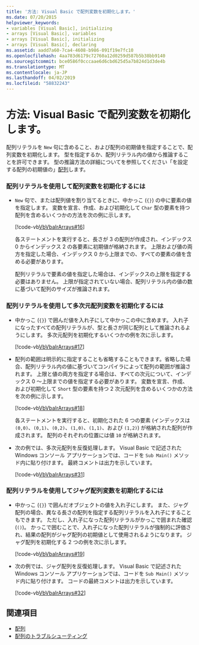 ```yaml
---
title: '方法: Visual Basic で配列変数を初期化します。'
ms.date: 07/20/2015
helpviewer_keywords:
- variables [Visual Basic], initializing
- arrays [Visual Basic], variables
- arrays [Visual Basic], initializing
- arrays [Visual Basic], declaring
ms.assetid: aadd7a60-7ca4-4608-b986-091f19e7fc10
ms.openlocfilehash: 4aa783d6179c72760a12d0259d587b5b38bb9140
ms.sourcegitcommit: bce0586f0cccaae6d6cbd625d5a7b824d1d3de4b
ms.translationtype: MT
ms.contentlocale: ja-JP
ms.lasthandoff: 04/02/2019
ms.locfileid: "58832243"
---
```

# <a name="how-to-initialize-an-array-variable-in-visual-basic"></a>方法: Visual Basic で配列変数を初期化します。
配列リテラルを `New` 句に含めること、および配列の初期値を指定することで、配列変数を初期化します。 型を指定するか、配列リテラル内の値から推論することを許可できます。 型の推論方法の詳細についてを参照してください「を設定する配列の初期値の」[配列](../../../../visual-basic/programming-guide/language-features/arrays/index.md)します。  
  
### <a name="to-initialize-an-array-variable-by-using-an-array-literal"></a>配列リテラルを使用して配列変数を初期化するには  
  
-   `New` 句で、または配列値を割り当てるときに、中かっこ (`{}`) の中に要素の値を指定します。 変数を宣言、作成、および初期化して `Char` 型の要素を持つ配列を含めるいくつかの方法を次の例に示します。  
  
     [!code-vb[VbVbalrArrays#16](~/samples/snippets/visualbasic/VS_Snippets_VBCSharp/VbVbalrArrays/VB/Class1.vb#16)]  
  
     各ステートメントを実行すると、長さが 3 の配列が作成され、インデックス 0 からインデックス 2 の各要素に初期値が格納されます。 上限および値の両方を指定した場合、インデックス 0 から上限までの、すべての要素の値を含める必要があります。  
  
     配列リテラルで要素の値を指定した場合は、インデックスの上限を指定する必要はありません。 上限が指定されていない場合、配列リテラル内の値の数に基づいて配列のサイズが推論されます。  
  
### <a name="to-initialize-a-multidimensional-array-variable-by-using-array-literals"></a>配列リテラルを使用して多次元配列変数を初期化するには  
  
-   中かっこ (`{}`) で囲んだ値を入れ子にして中かっこの中に含めます。 入れ子になったすべての配列リテラルが、型と長さが同じ配列として推論されるようにします。 多次元配列を初期化するいくつかの例を次に示します。  
  
     [!code-vb[VbVbalrArrays#17](~/samples/snippets/visualbasic/VS_Snippets_VBCSharp/VbVbalrArrays/VB/Class1.vb#17)]  
  
-   配列の範囲は明示的に指定することも省略することもできます。省略した場合、配列リテラル内の値に基づいてコンパイラによって配列の範囲が推論されます。 上限と値の両方を指定する場合は、すべての次元について、インデックス 0 ～上限までの値を指定する必要があります。 変数を宣言、作成、および初期化して `Short` 型の要素を持つ 2 次元配列を含めるいくつかの方法を次の例に示します。  
  
     [!code-vb[VbVbalrArrays#18](~/samples/snippets/visualbasic/VS_Snippets_VBCSharp/VbVbalrArrays/VB/Class1.vb#18)]  
  
     各ステートメントを実行すると、初期化された 6 つの要素 (インデックスは `(0,0)`、`(0,1)`、`(0,2)`、`(1,0)`、`(1,1)`、および `(1,2)`) が格納された配列が作成されます。 配列のそれぞれの位置には値 `10` が格納されます。  
  
-   次の例では、多次元配列を反復処理します。 Visual Basic で記述された Windows コンソール アプリケーションでは、コードを `Sub Main()` メソッド内に貼り付けます。 最終コメントは出力を示しています。  
  
     [!code-vb[VbVbalrArrays#31](~/samples/snippets/visualbasic/VS_Snippets_VBCSharp/VbVbalrArrays/VB/Class1.vb#31)]  
  
### <a name="to-initialize-a-jagged-array-variable-by-using-array-literals"></a>配列リテラルを使用してジャグ配列変数を初期化するには  
  
-   中かっこ (`{}`) で囲んだオブジェクトの値を入れ子にします。 また、ジャグ配列の場合、異なる長さの配列を指定する配列リテラルを入れ子にすることもできます。 ただし、入れ子になった配列リテラルがかっこで囲まれた確認 (`()`)。 かっこで囲むことで、入れ子になった配列リテラルが強制的に評価され、結果の配列がジャグ配列の初期値として使用されるようになります。 ジャグ配列を初期化する 2 つの例を次に示します。  
  
     [!code-vb[VbVbalrArrays#19](~/samples/snippets/visualbasic/VS_Snippets_VBCSharp/VbVbalrArrays/VB/Class1.vb#19)]  
  
-   次の例では、ジャグ配列を反復処理します。 Visual Basic で記述された Windows コンソール アプリケーションでは、コードを `Sub Main()` メソッド内に貼り付けます。  コードの最終コメントは出力を示しています。  
  
     [!code-vb[VbVbalrArrays#32](~/samples/snippets/visualbasic/VS_Snippets_VBCSharp/VbVbalrArrays/VB/Class1.vb#32)]  
  
## <a name="see-also"></a>関連項目

- [配列](../../../../visual-basic/programming-guide/language-features/arrays/index.md)
- [配列のトラブルシューティング](../../../../visual-basic/programming-guide/language-features/arrays/troubleshooting-arrays.md)
